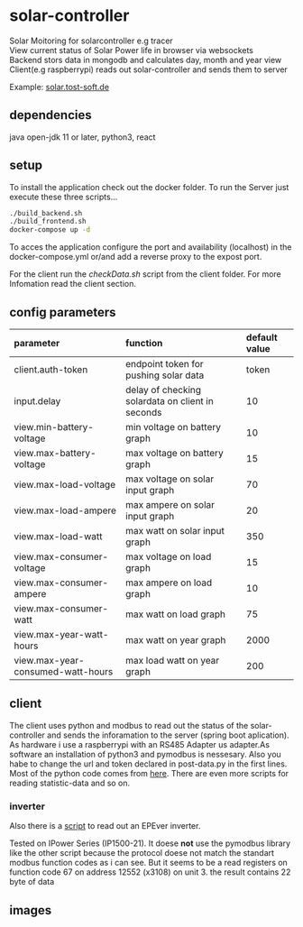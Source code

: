 # solar-controller
Solar Moitoring for solarcontroller e.g tracer<br>
View current status of Solar Power life in browser via websockets<br>
Backend stors data in mongodb and calculates day, month and year view<br>
Client(e.g raspberrypi) reads out solar-controller and sends them to server

Example: [solar.tost-soft.de](https://solar.tost-soft.de)

## dependencies
java open-jdk 11 or later, python3, react 

## setup
To install the application check out the docker folder. To run the Server just execute these three scripts...
```bash
./build_backend.sh
./build_frontend.sh
docker-compose up -d
```
To acces the application configure the port and availability (localhost) in the docker-compose.yml or/and add a reverse proxy to the expost port.

For the client run the *checkData.sh* script from the client folder. For more Infomation read the client section.

## config parameters
|parameter|function|default value|
|:---|:---|:---|
|client.auth-token|endpoint token for pushing solar data|token|
|input.delay|delay of checking solardata on client in seconds|10|
|view.min-battery-voltage|min voltage on battery graph|10|
|view.max-battery-voltage|max voltage on battery graph|15|
|view.max-load-voltage|max voltage on solar input graph|70|
|view.max-load-ampere|max ampere on solar input graph|20|
|view.max-load-watt|max watt on solar input graph|350|
|view.max-consumer-voltage|max voltage on load graph|15|
|view.max-consumer-ampere|max ampere on load graph|10|
|view.max-consumer-watt|max watt on load graph|75|
|view.max-year-watt-hours|max watt on year graph|2000|
|view.max-year-consumed-watt-hours|max load watt on year graph|200|

## client
The client uses python and modbus to read out the status of the solar-controller and sends the inforamation to the server (spring boot aplication).
As hardware i use a raspberrypi with an RS485 Adapter us adapter.As software an installation of python3 and pymodbus is nessesary. Also you habe to change the url and token declared in post-data.py in the first lines. Most of the python code comes from [here](https://github.com/lewismoten/solar-log/tree/master/charge-controller). There are even more scripts for reading statistic-data and so on.

### inverter
Also there is a [script](client/check_inverter.py) to read out an EPEver inverter.

Tested on IPower Series (IP1500-21).
It doese **not** use the pymodbus library like the other script because the protocol doese not match the standart modbus function codes as i can see.
But it seems to be a read registers on function code 67 on address 12552 (x3108) on unit 3. the result contains 22 byte of data

## images
